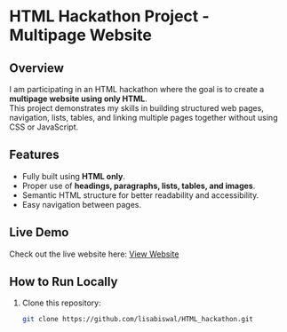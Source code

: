# HTML Hackathon Project - Multipage Website

## Overview
I am participating in an HTML hackathon where the goal is to create a **multipage website using only HTML**.  
This project demonstrates my skills in building structured web pages, navigation, lists, tables, and linking multiple pages together without using CSS or JavaScript.

## Features
- Fully built using **HTML only**.
- Proper use of **headings, paragraphs, lists, tables, and images**.
- Semantic HTML structure for better readability and accessibility.
- Easy navigation between pages.

## Live Demo
Check out the live website here: [View Website](https://html-hackathon-monalisa.netlify.app/)

## How to Run Locally
1. Clone this repository:
   ```bash
   git clone https://github.com/lisabiswal/HTML_hackathon.git
